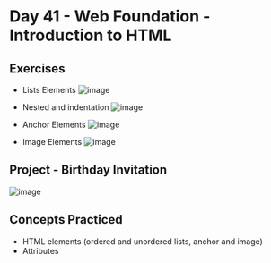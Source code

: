 # Day 41 - Web Foundation - Introduction to HTML

## Exercises

- Lists Elements
![image](https://github.com/laurasmendozad/100-Days-Of-Code-Python/assets/58611097/2b9a432b-c9d6-480b-8c33-a5412dfbecf1)

- Nested and indentation
![image](https://github.com/laurasmendozad/100-Days-Of-Code-Python/assets/58611097/22ef2b3d-e4e9-419d-9b8e-c5864885f7a7)

- Anchor Elements
![image](https://github.com/laurasmendozad/100-Days-Of-Code-Python/assets/58611097/1a9b1db1-a0d6-447b-878f-61cb4f82e144)

- Image Elements
![image](https://github.com/laurasmendozad/100-Days-Of-Code-Python/assets/58611097/24a4e710-8540-43d8-bd44-f3237c931e35)

## Project - Birthday Invitation
![image](https://github.com/laurasmendozad/100-Days-Of-Code-Python/assets/58611097/d0df6f62-ceb8-4f3b-a17b-96adeedc911f)

## Concepts Practiced

- HTML elements (ordered and unordered lists, anchor and image)
- Attributes
